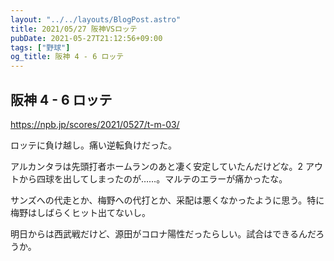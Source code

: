 ```yaml
---
layout: "../../layouts/BlogPost.astro"
title: 2021/05/27 阪神VSロッテ
pubDate: 2021-05-27T21:12:56+09:00
tags: ["野球"]
og_title: 阪神 4 - 6 ロッテ
---
```


## 阪神 4 - 6 ロッテ

https://npb.jp/scores/2021/0527/t-m-03/

ロッテに負け越し。痛い逆転負けだった。

アルカンタラは先頭打者ホームランのあと凄く安定していたんだけどな。2 アウトから四球を出してしまったのが……。マルテのエラーが痛かったな。

サンズへの代走とか、梅野への代打とか、采配は悪くなかったように思う。特に梅野はしばらくヒット出てないし。

明日からは西武戦だけど、源田がコロナ陽性だったらしい。試合はできるんだろうか。
